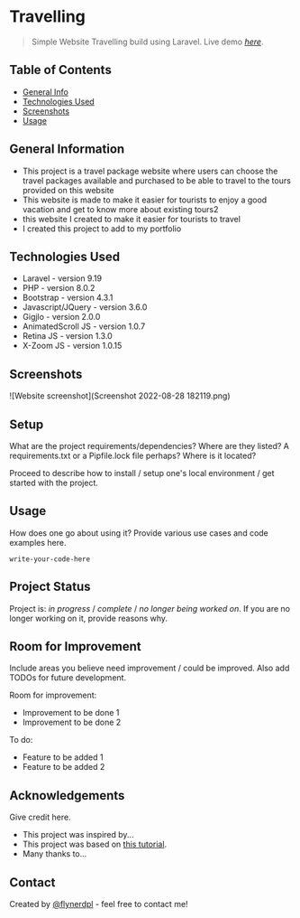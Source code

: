 # Travelling
> Simple Website Travelling build using Laravel.
> Live demo [_here_](https://travelindoid.masuk.web.id/). <!-- If you have the project hosted somewhere, include the link here. -->

## Table of Contents
* [General Info](#general-information)
* [Technologies Used](#technologies-used)
* [Screenshots](#screenshots)
* [Usage](#usage)
<!-- * [License](#license) -->


## General Information
- This project is a travel package website where users can choose the travel packages available and purchased to be able to travel to the tours provided on this website
- This website is made to make it easier for tourists to enjoy a good vacation and get to know more about existing tours2
- this website I created to make it easier for tourists to travel
- I created this project to add to my portfolio
<!-- You don't have to answer all the questions - just the ones relevant to your project. -->


## Technologies Used
- Laravel - version 9.19
- PHP - version 8.0.2
- Bootstrap - version 4.3.1
- Javascript/JQuery - version 3.6.0
- Gigjlo - version 2.0.0 
- AnimatedScroll JS - version 1.0.7
- Retina JS - version 1.3.0
- X-Zoom JS - version 1.0.15



## Screenshots
![Website screenshot](Screenshot 2022-08-28 182119.png)
<!-- If you have screenshots you'd like to share, include them here. -->


## Setup
What are the project requirements/dependencies? Where are they listed? A requirements.txt or a Pipfile.lock file perhaps? Where is it located?

Proceed to describe how to install / setup one's local environment / get started with the project.


## Usage
How does one go about using it?
Provide various use cases and code examples here.

`write-your-code-here`


## Project Status
Project is: _in progress_ / _complete_ / _no longer being worked on_. If you are no longer working on it, provide reasons why.


## Room for Improvement
Include areas you believe need improvement / could be improved. Also add TODOs for future development.

Room for improvement:
- Improvement to be done 1
- Improvement to be done 2

To do:
- Feature to be added 1
- Feature to be added 2


## Acknowledgements
Give credit here.
- This project was inspired by...
- This project was based on [this tutorial](https://www.example.com).
- Many thanks to...


## Contact
Created by [@flynerdpl](https://www.flynerd.pl/) - feel free to contact me!


<!-- Optional -->
<!-- ## License -->
<!-- This project is open source and available under the [... License](). -->

<!-- You don't have to include all sections - just the one's relevant to your project -->
